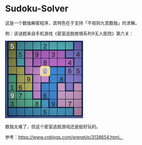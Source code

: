 # Sudoku-Solver

这是一个数独解密程序，其特色在于支持「不规则九宫数独」的求解。

例：该谜题来自手机游戏《密室逃脱绝境系列9无人医院》第六关：

<img src="example.png" width="50%">

数独太难了，但这个密室逃脱游戏还是挺好玩的。

参考：https://www.cnblogs.com/grenet/p/3138654.html。
